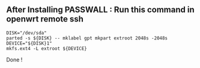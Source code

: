 ## After Installing PASSWALL : Run this command in openwrt remote ssh
```
DISK="/dev/sda"
parted -s ${DISK} -- mklabel gpt mkpart extroot 2048s -2048s
DEVICE="${DISK}1"
mkfs.ext4 -L extroot ${DEVICE}
```


Done !
